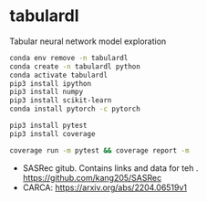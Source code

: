 # tabulardl
Tabular neural network model exploration

```bash
conda env remove -n tabulardl
conda create -n tabulardl python
conda activate tabulardl
pip3 install ipython
pip3 install numpy
pip3 install scikit-learn
conda install pytorch -c pytorch

pip3 install pytest
pip3 install coverage
```

```bash
coverage run -m pytest && coverage report -m

```

* SASRec gitub. Contains links and data for teh . https://github.com/kang205/SASRec
* CARCA: https://arxiv.org/abs/2204.06519v1
